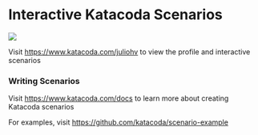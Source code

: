 # Interactive Katacoda Scenarios

[![](http://shields.katacoda.com/katacoda/juliohv/count.svg)](https://www.katacoda.com/juliohv "Get your profile on Katacoda.com")

Visit https://www.katacoda.com/juliohv to view the profile and interactive scenarios

### Writing Scenarios
Visit https://www.katacoda.com/docs to learn more about creating Katacoda scenarios

For examples, visit https://github.com/katacoda/scenario-example
